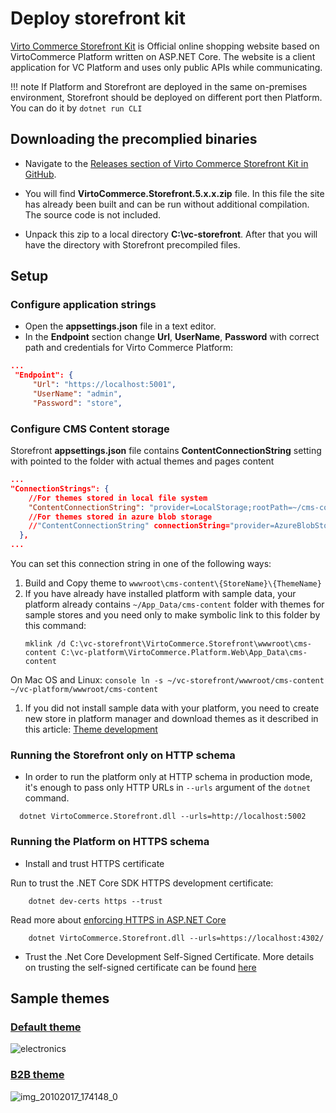 # Deploy storefront kit

[Virto Commerce Storefront Kit](https://github.com/VirtoCommerce/vc-storefront-core/) is Official online shopping website based on VirtoCommerce Platform written on ASP.NET Core. The website is a client application for VC Platform and uses only public APIs while communicating.

!!! note
    If Platform and Storefront are deployed in the same on-premises environment, Storefront should be deployed on different port then Platform. You can do it by `dotnet run CLI`

## Downloading the precomplied binaries

* Navigate to the [Releases section of Virto Commerce Storefront Kit in GitHub](https://github.com/VirtoCommerce/vc-storefront-core/releases).

* You will find **VirtoCommerce.Storefront.5.x.x.zip** file. In this file the site has already been built and can be run without additional compilation. The source code is not included.

* Unpack this zip to a local directory **C:\vc-storefront**. After that you will have the directory with Storefront precompiled files.

## Setup

### Configure application strings

* Open the **appsettings.json** file in a text editor.
* In the **Endpoint** section change **Url**, **UserName**, **Password** with correct path and credentials for Virto Commerce Platform:

```json
...
 "Endpoint": {
     "Url": "https://localhost:5001",
     "UserName": "admin",
     "Password": "store",
```

### Configure CMS Content storage

Storefront  **appsettings.json** file contains **ContentConnectionString** setting with pointed to the folder with actual themes and pages content
```json
...
"ConnectionStrings": {
    //For themes stored in local file system
    "ContentConnectionString": "provider=LocalStorage;rootPath=~/cms-content"
	//For themes stored in azure blob storage
    //"ContentConnectionString" connectionString="provider=AzureBlobStorage;rootPath=cms-content;DefaultEndpointsProtocol=https;AccountName=yourAccountName;AccountKey=yourAccountKey"
  },
...
```

You can set this connection string in one of the following ways:

1. Build and Copy theme to `wwwroot\cms-content\{StoreName}\{ThemeName}`
1. If you have already have installed  platform with sample data, your platform already contains `~/App_Data/cms-content` folder with themes for sample stores and you need only to make symbolic link to this folder by this command:
    ```console
    mklink /d C:\vc-storefront\VirtoCommerce.Storefront\wwwroot\cms-content C:\vc-platform\VirtoCommerce.Platform.Web\App_Data\cms-content
    ```
On Mac OS and Linux:
    ```console
    ln -s ~/vc-storefront/wwwroot/cms-content ~/vc-platform/wwwroot/cms-content
    ```
1. If you did not install sample data with your platform, you need to create new store in platform manager and download themes as it described in this article: [Theme development](../user-guide/getting-started.md)

### Running the Storefront only on HTTP schema
 
* In order to run the platform only at HTTP schema in production mode, it's enough to pass only HTTP URLs in `--urls` argument of the `dotnet` command.

```console
  dotnet VirtoCommerce.Storefront.dll --urls=http://localhost:5002
```

### Running the Platform on HTTPS schema

* Install and trust HTTPS certificate

Run to trust the .NET Core SDK HTTPS development certificate:

```console
    dotnet dev-certs https --trust
```

Read more about [enforcing HTTPS in ASP.NET Core](https://docs.microsoft.com/en-us/aspnet/core/security/enforcing-ssl?view=aspnetcore-3.0&tabs=visual-studio#trust)


```console
    dotnet VirtoCommerce.Storefront.dll --urls=https://localhost:4302/
```


* Trust the .Net Core Development Self-Signed Certificate. More details on trusting the self-signed certificate can be found [here](https://blogs.msdn.microsoft.com/robert_mcmurray/2013/11/15/how-to-trust-the-iis-express-self-signed-certificate/)


## Sample themes

### [Default theme](https://github.com/VirtoCommerce/vc-theme-default)
![electronics](https://user-images.githubusercontent.com/7566324/31821605-f36d17de-b5a5-11e7-9bb5-a71803285d8b.png)

### [B2B theme](https://github.com/VirtoCommerce/vc-theme-b2b)
![img_20102017_174148_0](https://user-images.githubusercontent.com/7566324/31821606-f3974b26-b5a5-11e7-8b52-e3b80d6bdd74.png)

